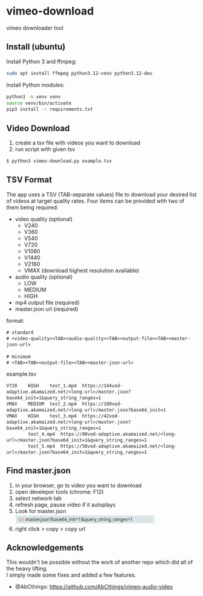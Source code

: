 # vimeo-download
vimeo downloader tool

## Install (ubuntu)

Install Python 3 and ffmpeg:  
```bash
sudo apt install ffmpeg python3.12-venv python3.12-dev
```

Install Python modules:  
```bash
python3 -m venv venv
source venv/bin/activate
pip3 install -r requirements.txt
```

## Video Download

1. create a tsv file with videos you want to download
2. run script with given tsv

```sh
$ python3 vimeo-download.py example.tsv
```

## TSV Format
The app uses a TSV (TAB-separate values) file to download your desired list of videos at target quality rates. Four items can be provided with two of them being required:
- video quality (optional)
  - V240
  - V360
  - V540
  - V720
  - V1080
  - V1440
  - V2160
  - VMAX (download highest resolution available)
- audio quality (optional)
  - LOW
  - MEDIUM
  - HIGH
- mp4 output file (required)
- master.json url (required)

format:
```
# standard
# <video-quality><TAB><audio-quality><TAB><output-file><TAB><master-json-url>

# minimum
# <TAB><TAB><output-file><TAB><master-json-url>
```
example.tsv
```
V720	HIGH	test_1.mp4	https://144vod-adaptive.akamaized.net/<long-url>/master.json?base64_init=1&query_string_ranges=1
VMAX	MEDIUM	test_2.mp4	https://108vod-adaptive.akamaized.net/<long-url>/master.json?base64_init=1
VMAX	HIGH	test_3.mp4	https://42vod-adaptive.akamaized.net/<long-url>/master.json?base64_init=1&query_string_ranges=1
		test_4.mp4	https://80vod-adaptive.akamaized.net/<long-url>/master.json?base64_init=1&query_string_ranges=1
		test_5.mp4	https://58vod-adaptive.akamaized.net/<long-url>/master.json?base64_init=1&query_string_ranges=1
```

## Find master.json
1. in your browser, go to video you want to download
2. open develepor tools (chrome: F12)
3. select network tab
4. refresh page, pause video if it autoplays
5. Look for master.json ![network_master_json](doc/network_master_json.png)
6. right click > copy > copy url

## Acknowledgements
This wouldn't be possible without the work of another repo which did all of the heavy lifting.  
I simply made some fixes and added a few features.

- @AbCthings: https://github.com/AbCthings/vimeo-audio-video